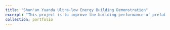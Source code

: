 ```yaml
---
title: "Shun'an Yuanda Ultra-low Energy Building Demonstration"
excerpt: "This project is to improve the building performance of prefabricated buildings in villages and towns while reducing building costs through building performance simulation and design optimization."
collection: portfolio
---
```

